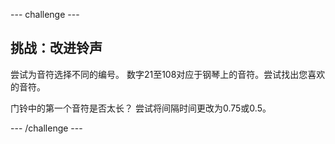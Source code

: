 \--- challenge \---

## 挑战：改进铃声

尝试为音符选择不同的编号。 数字21至108对应于钢琴上的音符。尝试找出您喜欢的音符。

门铃中的第一个音符是否太长？ 尝试将间隔时间更改为0.75或0.5。

\--- /challenge \---